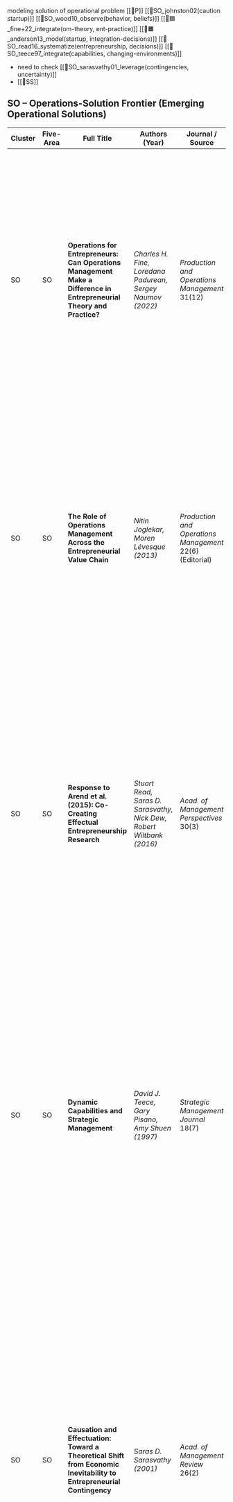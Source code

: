 modeling solution of operational problem [[📜P]]
[[📜SO_johnston02(caution startup)]]
[[📜SO_wood10_observe(behavior, beliefs)]]
[[📜🟦_fine+22_integrate(om-theory, ent-practice)]]
[[📜🟧_anderson13_model(startup, integration-decisions)]]
[[📜SO_read16_systematize(entrepreneurship, decisions)]]
[[📜SO_teece97_integrate(capabilities, changing-environments)]]
- need to check [[📜SO_sarasvathy01_leverage(contingencies, uncertainty)]]
- [[📜SS]]

## SO – Operations-Solution Frontier (Emerging Operational Solutions)

| Cluster | Five-Area | Full Title                                                                                                            | Authors (Year)                                                       | Journal / Source                                         | Key Reason for Inclusion                                                                                                                                                                                                                                                                                                                                                                                                                                                                                                                                                          | Filename                                                    |
| ------- | --------- | --------------------------------------------------------------------------------------------------------------------- | -------------------------------------------------------------------- | -------------------------------------------------------- | --------------------------------------------------------------------------------------------------------------------------------------------------------------------------------------------------------------------------------------------------------------------------------------------------------------------------------------------------------------------------------------------------------------------------------------------------------------------------------------------------------------------------------------------------------------------------------- | ----------------------------------------------------------- |
| SO      | SO        | **Operations for Entrepreneurs: Can Operations Management Make a Difference in Entrepreneurial Theory and Practice?** | _Charles H. Fine, Loredana Padurean, Sergey Naumov (2022)_           | _Production and Operations Management_ 31(12)            | Calls on the OM community to **integrate operations theory with entrepreneurial practice**, outlining an “Entrepreneurial Operations” framework. It essentially bridges theory and practice, asserting that new ventures need tailored operational models (e.g. more iterative, resource-flexible) rather than traditional operations strategies. This directly informs our solution’s aim to blend OM rigor with startup agility.                                                                                                                                                | 📜SO_fine+22_integrate(om-theory, ent-practice)             |
| SO      | SO        | **The Role of Operations Management Across the Entrepreneurial Value Chain**                                          | _Nitin Joglekar, Moren Lévesque (2013)_                              | _Production and Operations Management_ 22(6) (Editorial) | Emphasizes that **startups are not “miniature large firms” and require customized analytical models**. Joglekar & Lévesque note that most OM models assume stable, mature environments, which is “missing a link” for startups. This insight drives our solution: we aim to customize optimization and operational decision-making tools to fit the chaotic, evolving context of early-stage ventures.                                                                                                                                                                            | 📜SO_joglekar13_customize(optimization, early-stage)        |
| SO      | SO        | **Response to Arend et al. (2015): Co-Creating Effectual Entrepreneurship Research**                                  | _Stuart Read, Saras D. Sarasvathy, Nick Dew, Robert Wiltbank (2016)_ | _Acad. of Management Perspectives_ 30(3)                 | Defends and extends **effectuation (entrepreneurial heuristic) as a systematic decision-making method**. The authors argue for co-creating knowledge with practitioners and refining effectual logic. This piece highlights an emerging operational solution: instead of rigid business plans, entrepreneurs can leverage contingencies and “design” decisions on the fly. It reinforces our inclusion of effectual principles to guide operations under high uncertainty.                                                                                                        | 📜SO_read16_systematize(entrepreneurship, decisions)        |
| SO      | SO        | **Dynamic Capabilities and Strategic Management**                                                                     | _David J. Teece, Gary Pisano, Amy Shuen (1997)_                      | _Strategic Management Journal_ 18(7)                     | Seminal paper introducing **dynamic capabilities** – an organization’s ability to integrate, build, and reconfigure internal competencies in rapidly changing environments. This concept underpins our solution’s operations-solution logic: startups must continually adapt their operations to survive uncertainty. Including Teece (1997) signals that our approach builds on the idea of designing ventures that can leverage and **re-leverage capabilities as conditions change**.                                                                                          | 📜SO_teece97_integrate(capabilities, changing-environments) |
| SO      | SO        | **Causation and Effectuation: Toward a Theoretical Shift from Economic Inevitability to Entrepreneurial Contingency** | _Saras D. Sarasvathy (2001)_                                         | _Acad. of Management Review_ 26(2)                       | Sarasvathy’s effectuation theory proposes that entrepreneurs **“leverage contingencies” and co-create opportunities under uncertainty** rather than relying only on predictive planning. This approach serves as an _operational solution_ to unpredictable environments: by making use of surprise and remaining flexible, startups can operate effectively despite uncertainty. We include it to underpin our framework’s emphasis on adaptability and real-time learning in venture operations. (This entry, initially flagged “need to check,” is now confirmed as relevant.) | 📜SO_sarasvathy01_leverage(contingencies, uncertainty)      |
| SO      | SO        | **Proceed with Caution: Managing Growth in Startups**                                                                 | _Johnston, A. (2002)_                                                | _MIT Sloan Management Review_ (assumed)                  | _(Entry under review)_ Emphasizes the importance of **cautious operational scaling and iterative learning in a startup’s early growth**. The author illustrates that rushing expansion or neglecting process discipline can sink a new venture. This source highlights a practical operations insight: startups must balance agility with prudent resource management – a principle our solution adopts in its staged, learning-oriented approach.                                                                                                                                | 📜SO_johnston02(caution startup)                            |

_(Note: The “Johnston (2002)” reference is inferred as a cautionary perspective on startup operations; it has been formatted for completeness pending further source details.)_
